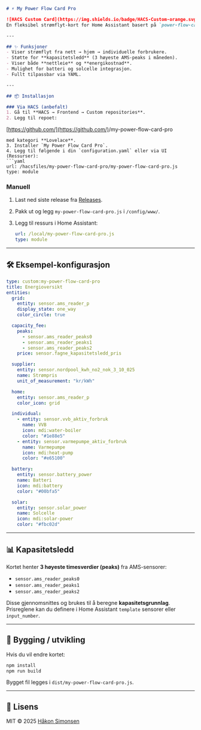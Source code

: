 ```markdown
# ⚡ My Power Flow Card Pro

![HACS Custom Card](https://img.shields.io/badge/HACS-Custom-orange.svg)  
En fleksibel strømflyt-kort for Home Assistant basert på `power-flow-card-plus`, med støtte for **kapasitetsledd**, **nettleie**, **energileverandør**, samt **hjem, batteri og solceller**.

---

## ✨ Funksjoner
- Viser strømflyt fra nett → hjem → individuelle forbrukere.  
- Støtte for **kapasitetsledd** (3 høyeste AMS-peaks i måneden).  
- Viser både **nettleie** og **energikostnad**.  
- Mulighet for batteri og solcelle integrasjon.  
- Fullt tilpassbar via YAML.  

---

## 📦 Installasjon

### Via HACS (anbefalt)
1. Gå til **HACS → Frontend → Custom repositories**.
2. Legg til repoet:  
```

[https://github.com/](https://github.com/)<ditt-brukernavn>/my-power-flow-card-pro

````
med kategori **Lovelace**.
3. Installer `My Power Flow Card Pro`.
4. Legg til følgende i din `configuration.yaml` eller via UI (Ressurser):
```yaml
url: /hacsfiles/my-power-flow-card-pro/my-power-flow-card-pro.js
type: module
````

### Manuell

1. Last ned siste release fra [Releases](https://github.com/<ditt-brukernavn>/my-power-flow-card-pro/releases).
2. Pakk ut og legg `my-power-flow-card-pro.js` i `/config/www/`.
3. Legg til ressurs i Home Assistant:

   ```yaml
   url: /local/my-power-flow-card-pro.js
   type: module
   ```

---

## 🛠 Eksempel-konfigurasjon

```yaml
type: custom:my-power-flow-card-pro
title: Energioversikt
entities:
  grid:
    entity: sensor.ams_reader_p
    display_state: one_way
    color_circle: true

  capacity_fee:
    peaks:
      - sensor.ams_reader_peaks0
      - sensor.ams_reader_peaks1
      - sensor.ams_reader_peaks2
    price: sensor.fagne_kapasitetsledd_pris

  supplier:
    entity: sensor.nordpool_kwh_no2_nok_3_10_025
    name: Strømpris
    unit_of_measurement: "kr/kWh"

  home:
    entity: sensor.ams_reader_p
    color_icon: grid

  individual:
    - entity: sensor.vvb_aktiv_forbruk
      name: VVB
      icon: mdi:water-boiler
      color: "#1e88e5"
    - entity: sensor.varmepumpe_aktiv_forbruk
      name: Varmepumpe
      icon: mdi:heat-pump
      color: "#e65100"

  battery:
    entity: sensor.battery_power
    name: Batteri
    icon: mdi:battery
    color: "#00bfa5"

  solar:
    entity: sensor.solar_power
    name: Solcelle
    icon: mdi:solar-power
    color: "#fbc02d"
```

---

## 📊 Kapasitetsledd

Kortet henter **3 høyeste timesverdier (peaks)** fra AMS-sensorer:

* `sensor.ams_reader_peaks0`
* `sensor.ams_reader_peaks1`
* `sensor.ams_reader_peaks2`

Disse gjennomsnittes og brukes til å beregne **kapasitetsgrunnlag**.
Prisreglene kan du definere i Home Assistant `template` sensorer eller `input_number`.

---

## 🔧 Bygging / utvikling

Hvis du vil endre kortet:

```bash
npm install
npm run build
```

Bygget fil legges i `dist/my-power-flow-card-pro.js`.

---

## 📜 Lisens

MIT © 2025 [Håkon Simonsen](https://github.com/<ditt-brukernavn>)

```